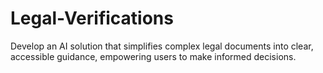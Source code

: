 # Legal-Verifications
Develop an AI solution that simplifies complex legal documents into clear, accessible guidance, empowering users to make informed decisions.
